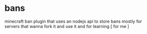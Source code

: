 # bans
minecraft ban plugin that uses an nodejs api to store bans mostly for servers that wanna fork it and use it and for learning [ for me ]
